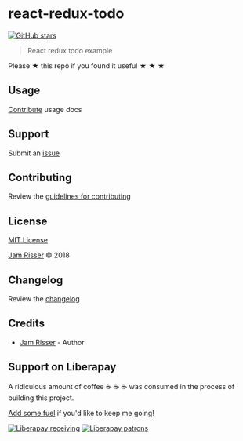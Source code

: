 # react-redux-todo

[![GitHub stars](https://img.shields.io/github/stars/codejamninja/react-redux-todo.svg?style=social&label=Stars)](https://github.com/codejamninja/react-redux-todo)

> React redux todo example

Please ★ this repo if you found it useful ★ ★ ★


## Usage

[Contribute](https://github.com/codejamninja/react-redux-todo/blob/master/CONTRIBUTING.md) usage docs


## Support

Submit an [issue](https://github.com/codejamninja/react-redux-todo/issues/new)


## Contributing

Review the [guidelines for contributing](https://github.com/codejamninja/react-redux-todo/blob/master/CONTRIBUTING.md)


## License

[MIT License](https://github.com/codejamninja/react-redux-todo/blob/master/LICENSE)

[Jam Risser](https://codejam.ninja) © 2018


## Changelog

Review the [changelog](https://github.com/codejamninja/react-redux-todo/blob/master/CHANGELOG.md)


## Credits

* [Jam Risser](https://codejam.ninja) - Author


## Support on Liberapay

A ridiculous amount of coffee ☕ ☕ ☕ was consumed in the process of building this project.

[Add some fuel](https://liberapay.com/codejamninja/donate) if you'd like to keep me going!

[![Liberapay receiving](https://img.shields.io/liberapay/receives/codejamninja.svg?style=flat-square)](https://liberapay.com/codejamninja/donate)
[![Liberapay patrons](https://img.shields.io/liberapay/patrons/codejamninja.svg?style=flat-square)](https://liberapay.com/codejamninja/donate)
